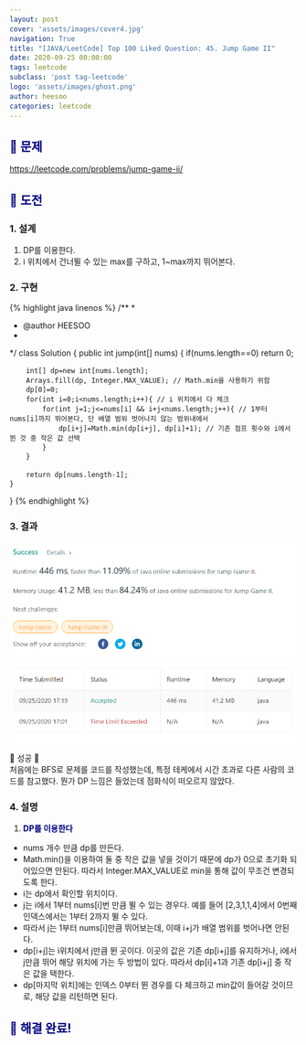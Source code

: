 ```yaml
---
layout: post
cover: 'assets/images/cover4.jpg'
navigation: True
title: "[JAVA/LeetCode] Top 100 Liked Question: 45. Jump Game II"
date: 2020-09-25 00:00:00
tags: leetcode
subclass: 'post tag-leetcode'
logo: 'assets/images/ghost.png'
author: heesoo
categories: leetcode
---
```

## <span style="color:navy">👀 문제</span>
<https://leetcode.com/problems/jump-game-ii/>

## <span style="color:navy">👊 도전</span>

### 1. 설계
1. DP를 이용한다.
2. i 위치에서 건너뛸 수 있는 max를 구하고, 1~max까지 뛰어본다.

### 2. 구현 
{% highlight java linenos %}
/**
 *
 * @author HEESOO
 *
 */
class Solution {
    public int jump(int[] nums) {
        if(nums.length==0) return 0;
        
        int[] dp=new int[nums.length];
        Arrays.fill(dp, Integer.MAX_VALUE); // Math.min을 사용하기 위함
        dp[0]=0;
        for(int i=0;i<nums.length;i++){ // i 위치에서 다 체크
            for(int j=1;j<=nums[i] && i+j<nums.length;j++){ // 1부터 nums[i]까지 뛰어본다, 단 배열 범위 벗어나지 않는 범위내에서
                dp[i+j]=Math.min(dp[i+j], dp[i]+1); // 기존 점프 횟수와 i에서 뛴 것 중 작은 값 선택
            }
        }
        
        return dp[nums.length-1];
    }
}
{% endhighlight %}

### 3. 결과
![실행결과](./assets/images/200925_2.PNG)
🤟 성공 🤟   
처음에는 BFS로 문제를 코드를 작성했는데, 특정 테케에서 시간 초과로 다른 사람의 코드를 참고했다. 뭔가 DP 느낌은 들었는데 점화식이 떠오르지 않았다.

### 4. 설명
1. **<span style="color:navy">DP를 이용한다</span>**
- nums 개수 만큼 dp를 만든다.
- Math.min()을 이용하여 둘 중 작은 값을 넣을 것이기 때문에 dp가 0으로 초기화 되어있으면 안된다. 따라서 Integer.MAX_VALUE로 min을 통해 값이 무조건 변경되도록 한다.
- i는 dp에서 확인할 위치이다.
- j는 i에서 1부터 nums[i]번 만큼 뛸 수 있는 경우다. 예를 들어 [2,3,1,1,4]에서 0번째 인덱스에서는 1부터 2까지 뛸 수 있다.
- 따라서 j는 1부터 nums[i]만큼 뛰어보는데, 이때 i+j가 배열 범위를 벗어나면 안된다.
- dp[i+j]는 i위치에서 j만큼 뛴 곳이다. 이곳의 값은 기존 dp[i+j]를 유지하거나, i에서 j만큼 뛰어 해당 위치에 가는 두 방법이 있다. 따라서 dp[i]+1과 기존 dp[i+j] 중 작은 값을 택한다.
- dp[마지막 위치]에는 인덱스 0부터 뛴 경우를 다 체크하고 min값이 들어갈 것이므로, 해당 값을 리턴하면 된다.

  
## <span style="color:navy">👏 해결 완료!</span>

